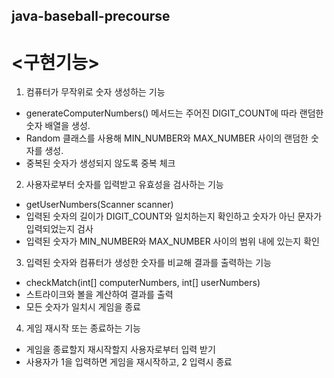 ##  java-baseball-precourse

# <구현기능>

1. 컴퓨터가 무작위로 숫자 생성하는 기능
- generateComputerNumbers() 메서드는 주어진 DIGIT_COUNT에 따라 랜덤한 숫자 배열을 생성.
- Random 클래스를 사용해 MIN_NUMBER와 MAX_NUMBER 사이의 랜덤한 숫자를 생성.
- 중복된 숫자가 생성되지 않도록 중복 체크
  
2. 사용자로부터 숫자를 입력받고 유효성을 검사하는 기능
- getUserNumbers(Scanner scanner) 
- 입력된 숫자의 길이가 DIGIT_COUNT와 일치하는지 확인하고 숫자가 아닌 문자가 입력되었는지 검사
- 입력된 숫자가 MIN_NUMBER와 MAX_NUMBER 사이의 범위 내에 있는지 확인

3. 입력된 숫자와 컴퓨터가 생성한 숫자를 비교해 결과를 출력하는 기능
- checkMatch(int[] computerNumbers, int[] userNumbers) 
- 스트라이크와 볼을 계산하여 결과를 출력
- 모든 숫자가 일치시 게임을 종료
  
4. 게임 재시작 또는 종료하는 기능
- 게임을 종료할지 재시작할지 사용자로부터 입력 받기
- 사용자가 1을 입력하면 게임을 재시작하고, 2 입력시 종료
  

